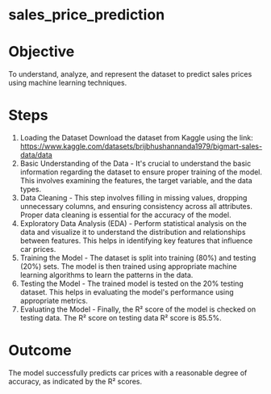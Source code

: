 # sales_price_prediction

# Objective
To understand, analyze, and represent the dataset to predict sales prices using machine learning techniques.

# Steps
1. Loading the Dataset
Download the dataset from Kaggle using the link: https://www.kaggle.com/datasets/brijbhushannanda1979/bigmart-sales-data/data
2. Basic Understanding of the Data -
It's crucial to understand the basic information regarding the dataset to ensure proper training of the model.
This involves examining the features, the target variable, and the data types.
3. Data Cleaning -
This step involves filling in missing values, dropping unnecessary columns, and ensuring consistency across all attributes.
Proper data cleaning is essential for the accuracy of the model.
4. Exploratory Data Analysis (EDA) -
Perform statistical analysis on the data and visualize it to understand the distribution and relationships between features.
This helps in identifying key features that influence car prices.
5. Training the Model -
The dataset is split into training (80%) and testing (20%) sets.
The model is then trained using appropriate machine learning algorithms to learn the patterns in the data.
6. Testing the Model -
The trained model is tested on the 20% testing dataset.
This helps in evaluating the model's performance using appropriate metrics.
7. Evaluating the Model -
Finally, the R² score of the model is checked on testing data.
The R² score on testing data R² score is 85.5%.
# Outcome
The model successfully predicts car prices with a reasonable degree of accuracy, as indicated by the R² scores.
